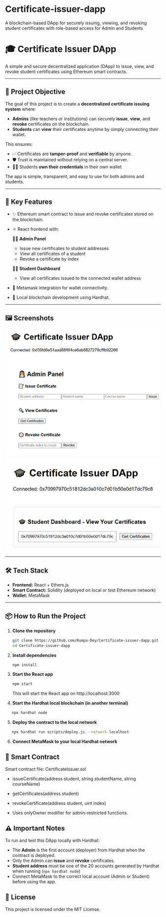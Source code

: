 # Certificate-issuer-dapp

A blockchain-based DApp for securely issuing, viewing, and revoking student certificates with role-based access for Admin and Students

# 🎓 Certificate Issuer DApp

A simple and secure decentralized application (DApp) to issue, view, and revoke student certificates using Ethereum smart contracts.

---

## 🎯 Project Objective

The goal of this project is to create a **decentralized certificate issuing system** where:

- **Admins** (like teachers or institutions) can securely **issue**, **view**, and **revoke** certificates on the blockchain.
- **Students** can **view** their certificates anytime by simply connecting their wallet.

This ensures:
- ✅ Certificates are **tamper-proof** and **verifiable** by anyone.
- 🛡️ Trust is maintained without relying on a central server.
- 🧑‍🎓 Students **own their credentials** in their own wallet.

The app is simple, transparent, and easy to use for both admins and students.

---

## 🚀 Key Features

- ✨ Ethereum smart contract to issue and revoke certificates stored on the blockchain.

- ⚛️ React frontend with:

    👩‍🏫 **Admin Panel**
     - Issue new certificates to student addresses
     - View all certificates of a student
     - Revoke a certificate by index

    👨‍🎓 **Student Dashboard**
     - View all certificates issued to the connected wallet address

- 🔐 Metamask integration for wallet connectivity.

- 🧪 Local blockchain development using Hardhat.



---


## 🖼️ Screenshots

![Admin panel](screenshots/admin.png)

![Stuent panel](screenshots/student.png)

---

## 🛠 Tech Stack

- **Frontend:** React + Ethers.js
- **Smart Contract:** Solidity (deployed on local or test Ethereum network)
- **Wallet:** MetaMask

---

## 📦 How to Run the Project

1. **Clone the repository**
   ```bash
   git clone https://github.com/Rumpa-Dey/Certificate-issuer-dapp.git
   cd Certificate-issuer-dapp
 2. **Install dependencies**
     ```bash
    npm install
3. **Start the React app**
   ```bash
   npm start
   ```
   This will start the React app on http://localhost:3000

4. **Start the Hardhat local blockchain (in another terminal)**

```bash
   npx hardhat node

```
5. **Deploy the contract to the local network**

```bash
   npx hardhat run scripts/deploy.js --network localhost

```

6. **Connect MetaMask to your local Hardhat network**

## 📄 Smart Contract

Smart contract file: CertificateIssuer.sol

- issueCertificate(address student, string studentName, string courseName)

- getCertificates(address student)

- revokeCertificate(address student, uint index)

- Uses onlyOwner modifier for admin-restricted functions.



## ⚠️ Important Notes

To run and test this DApp locally with Hardhat:

- The **Admin** is the first account (deployer) from Hardhat when the contract is deployed.
- Only the Admin can **issue** and **revoke** certificates.
- **Student address** must be one of the 20 accounts generated by Hardhat when running (`npx hardhat node`)
- Connect MetaMask to the correct local account (Admin or Student) before using the app.

## 📃 License

This project is licensed under the MIT License.





 

